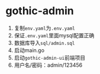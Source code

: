 # gothic-admin

1. 复制`env.yaml`为`.env.yaml`
2. 保证`.env.yaml`里面mysql配置正确
3. 数据库导入`sql/admin.sql`
4. 启动main.go
5. 启动`gothic-admin-ui`前端项目
6. 用户名/密码：admin/123456